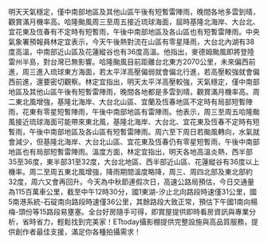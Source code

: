 明天天氣穩定，僅中南部地區及其他山區午後有短暫雷陣雨，晚間各地多雲到晴，觀賞滿月機率高。哈隆颱風周三至周五接近琉球海面，屆時基隆北海岸、大台北、宜花東及恆春有不定時有短暫雨，午後中南部地區及各山區也有短暫雷陣雨。中央氣象署預報員林定宜表示，今天午後熱對流在山區有零星降雨，大台北內湖有38度高溫，中南部近山區及花蓮縱谷也有36度高溫。他指出，麥德姆颱風即將登陸雷州半島，對台灣已無影響。哈隆颱風目前距離台北東方2070公里，未來偏西前進，周三進入琉球東方海面，若太平洋高壓偏弱就會偏北行進，若高壓較強就會偏西前進，還要密切觀察。林定宜指出，明天太平洋高壓較強，天氣穩定，僅中南部地區及其他山區午後有短暫雷陣雨，晚間各地都是多雲到晴，觀賞滿月機率高。周二東北風增強，基隆北海岸、大台北山區、宜蘭及恆春地區不定時有局部短暫陣雨，花東有零星短暫陣雨，午後中南部地區有雷陣雨。他表示，周三至周五哈隆颱風接近琉球海面可能帶來東北風，基隆北海岸、大台北、宜花東及恆春不定時有短暫雨，午後中南部地區及各山區有短暫雷陣雨。周六至下周日若颱風轉向，水氣就會減少，但基隆北海岸、大台北山區、宜花東及恆春仍有零星短暫雨，午後中南部地區也有局部短暫雷陣雨。溫度方面，林定宜指出，明天各地高溫炎熱，西半部35至36度，東半部31至32度，大台北地區、西半部近山區、花蓮縱谷有36度以上機率。周二至周五東北風增強，降雨期間溫度略降，周三、周四北部及東北部約32度，周六又會再回升。今天為中秋節連假次日，高速公路局預估，今日交通量為115百萬車公里，截至中午12時30分，國1東湖-汐止北向路段時速僅31公里，國5南港系統-石碇南向路段時速僅36公里，其餘路段大致正常，預估下午國1南向楊梅-頭份等15路段易壅塞。全台好房隨手可得，即賞屋提供即時看房資訊與專業分析，省時省力，輕鬆找到完美家！ETtoday攝影棚提供完整設施與高品質服務，提供創作者最佳支援，滿足你各種拍攝需求！